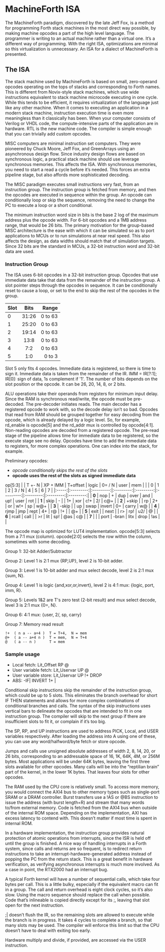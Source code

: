 # MachineForth ISA

The MachineForth paradigm, discovered by the late Jeff Fox, is a method for programming Forth stack machines in the most direct way possible, by making machine opcodes a part of the high level language. The programmer is writing to an actual machine rather than a virtual one. It’s a different way of programming. With the right ISA, optimizations are minimal so this virtualization is unnecessary. An ISA for a dialect of MachineForth is presented.

## The ISA
The stack machine used by MachineForth is based on small, zero-operand opcodes operating on the tops of stacks and corresponding to Forth names. This is different from Novix-style stack machines, which use wide instructions equivalent to stack machine microcode executing in one cycle. While this tends to be efficient, it requires virtualization of the language just like any other machine. When it comes to executing an application in a modern stack machine, instruction execution time is even more meaningless than it classically has been. When your computer consists of Verilog or VHDL code, the compute-intensive parts of the application are in hardware. RTL is the new machine code. The compiler is simple enough that you can trivially add custom opcodes.

MISC computers are minimal instruction set computers. They were pioneered by Chuck Moore, Jeff Fox, and GreenArrays using an asynchronous design flow. Since industry design flows are based on synchronous logic, a practical stack machine should use leverage synchronous memories. This affects the ISA. With synchronous memories, you need to start a read a cycle before it’s needed. This forces an extra pipeline stage, but also affords more sophisticated decoding.

The MISC paradigm executes small instructions very fast, from an instruction group. The instruction group is fetched from memory, and then the opcodes are executed in sequence within the group. An opcode can conditionally loop or skip the sequence, removing the need to change the PC to execute a loop or a short conditional.

The minimum instruction word size in bits is the base 2 log of the maximum address plus the opcode width. For 6-bit opcodes and a 1MB address range, that would be 26 bits. The primary motivation for the group-based MISC architecture is the ease with which it can be simulated so as to port applications to MCUs or to run simulations at near real speed. This also affects the design, as data widths should match that of simulation targets. Since 32 bits are the standard in MCUs, a 32-bit instruction word and 32-bit data are used.

### Instruction Group
The ISA uses 6-bit opcodes in a 32-bit instruction group. Opcodes that use immediate data take that data from the remainder of the instruction group. A slot pointer steps through the opcodes in sequence. It can be conditionally reset to cause a loop, or set to the end to skip the rest of the opcodes in the group.

| Slot | Bits  | Range   |
| ---- |:-----:| -------:|
| 0    | 31:26 | 0 to 63 |
| 1    | 25:20 | 0 to 63 |
| 2    | 19:14 | 0 to 63 |
| 3    | 13:8  | 0 to 63 |
| 4    | 7:2   | 0 to 63 |
| 5    | 1:0   | 0 to 3 |

Slot 5 only fits 4 opcodes. Immediate data is registered, so there is time to sign it.
Immediate data is taken from the remainder of the IR. IMM = IR[?:1]; IR[0]: sign of data, 1s complement if '1'.
The number of bits depends on the slot position or the opcode. It can be 26, 20, 14, 8, or 2 bits.

ALU operations take their operands from registers for minimum input delay. Since the RAM is synchronous read/write, the opcode must be pre-decoded. The pre-decoder initiates reads. The main decoder has a registered opcode to work with, so the decode delay isn’t so bad. Opcodes that read from RAM should be grouped together for easy decoding from the opcode, which is already delayed by a logic level. So, for example, rd_enable is opcode[5] and the rd_addr mux is controlled by opcode[4:1]. Non-reading opcodes are decoded from a registered opcode. The pre-read stage of the pipeline allows time for immediate data to be registered, so the execute stage see no delay. Opcodes have time to add the immediate data to registers, for more complex operations. One can index into the stack, for example.

Preliminary opcodes:

- *opcode conditionally skips the rest of the slots*
- **opcode uses the rest of the slots as signed immediate data**

op[5:3] |           | T +- N    | XP + IMM  | T+offset  | logic     | 0= / N    | user      | mem       |
|       | 0         | 1         | 2         | 3    / N  | 4         | 5         | 6         | 7         |
|:-----:|:---------:|:---------:|:---------:|:---------:|:---------:|:---------:|:---------:|:---------:|
| **0** | nop       | +         | dup       | over      | and       | up!       | user      | rot       |
| **1** | skip      | -         |           | 1+        | xor       | c!+       | 2/        | c@+       |
| **2** | +skip     |           | rp        | 2+        | or        | w!+       | sp        | w@+       |
| **3** | -skip     |           | up        | swap      | invert    | 0=        | carry     | w@        |
| **4** | rjmp      | jmp       | rept      | 4+        | r@        | !+        |           | @+        |
| **5** | exit      |           | next      |           | r>        | rp!       | u2/       | @         |
| **6** | rcall     | call      |           | >r        | lit       | sp!       | @as       | c@        |
| **7** |           |           | port      | -bran     | litx      | drop      | !as       |           |

The opcode map is optimized for LUT4 implementation. opcode[5:3] selects from a 7:1 mux (column).
opcode[2:0] selects the row within the column, sometimes with some decoding.

Group 1: 32-bit Adder/Subtractor

Group 2: Level 1 is 2:1 mux {RP,UP}, level 2 is 10-bit adder.

Group 3: Level 1 is 10-bit adder and mux select decode, level 2 is 2:1 mux {sum, N}.

Group 4: Level 1 is logic {and,xor,or,invert}, level 2 is 4:1 mux: {logic, port, imm, R}.

Group 5: Levels 1&2 are T's zero test (2-bit result) and mux select decode, level 3 is 2:1 mux {0=, N}.

Group 6: 4:1 mux: {user, 2/, sp, carry}

Group 7: Memory read result

```
!+  ( n a -- a+4 )  T = T+4,  N = mem
@+  ( a -- a+4 n )  T = mem,  N = T+4
@   ( a -- n )      T = mem
```


### Sample usage
- Local fetch: Lit_Offset RP @
- User variable fetch: Lit_Uservar UP @
- User variable store:  Lit_Uservar UP !+ DROP
- ABS: -IF| INVERT 1+ |

Conditional skip instructions skip the remainder of the instruction group, which could be up to 5 slots. This eliminates the branch overhead for short IF THEN statements and allows for more complex combinations of conditional branches and calls. The syntax of the skip instructions uses vertical bars to delineate the opcodes that are intended to fit in one instruction group. The compiler will skip to the next group if there are insufficient slots to fit it, or complain if it’s too big.

The SP, RP, and UP instructions are used to address PICK, Local, and USER variables respectively. After loading the address into A using one of these, you can use any word/halfword/byte fetch or store opcode.

Jumps and calls use unsigned absolute addresses of width 2, 8, 14, 20, or 26 bits, corresponding to an addressable space of 16, 1K, 64K, 4M, or 256M bytes. Most applications will be under 64K bytes, leaving the first three slots available for other opcodes. Many calls will be into the “reptilian brain” part of the kernel, in the lower 1K bytes. That leaves four slots for other opcodes.

The RAM used by the CPU core is relatively small. To access more memory, you would connect the AXI4 bus to other memory types such as single-port SRAM or a DRAM controller. Burst transfers use a !AS or @BS instruction to issue the address (with burst length=R) and stream that many words to/from external memory. Code is fetched from the AXI4 bus when outside of the internal ROM space. Depending on the implementation, AXI has excess latency to contend with. This doesn’t matter if most time is spent in internal ROM.

In a hardware implementation, the instruction group provides natural protection of atomic operations from interrupts, since the ISR is held off until the group is finished. A nice way of handling interrupts in a Forth system, since calls and returns are so frequent, is to redirect return instructions to take an interrupt-hardware-generated address instead of popping the PC from the return stack. This is a great benefit in hardware verification, as verifying asynchronous interrupts is much more involved. As a case in point, the RTX2000 had an interrupt bug.

A typical Forth kernel will have a number of sequential calls, which take four bytes per call. This is a little bulky, especially if the equivalent macro can fit in a group. The call and return overhead is eight clock cycles, so it’s also slow. Using the macro sequence should replace the call when possible. Code that’s inlineable is copied directly except for its ;, leaving that slot open for the next instruction.

;| doesn’t flush the IR, so the remaining slots are allowed to execute while the branch is in progress. It takes 4 cycles to complete a branch, so that many slots may be used. The compiler will enforce this limit so that the CPU doesn’t have to deal with exiting too early.

Hardware multiply and divide, if provided, are accessed via the USER instruction.
